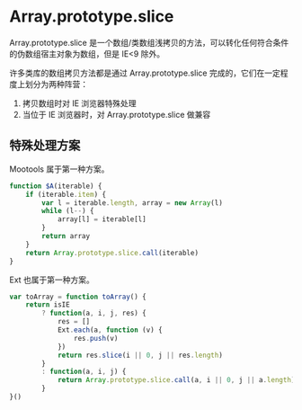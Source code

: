 # Array.prototype.slice

Array.prototype.slice 是一个数组/类数组浅拷贝的方法，可以转化任何符合条件的伪数组宿主对象为数组，但是 IE<9 除外。

许多类库的数组拷贝方法都是通过 Array.prototype.slice 完成的，它们在一定程度上划分为两种阵营：

1. 拷贝数组时对 IE 浏览器特殊处理
2. 当位于 IE 浏览器时，对 Array.prototype.slice 做兼容

## 特殊处理方案

Mootools 属于第一种方案。

```js
function $A(iterable) {
    if (iterable.item) {
        var l = iterable.length, array = new Array(l)
        while (l--) {
            array[l] = iterable[l]
        }
        return array
    }
    return Array.prototype.slice.call(iterable)
}
```

Ext 也属于第一种方案。

```js
var toArray = function toArray() {
    return isIE
        ? function(a, i, j, res) {
            res = []
            Ext.each(a, function (v) {
                res.push(v)
            })
            return res.slice(i || 0, j || res.length)
        }
        : function(a, i, j) {
            return Array.prototype.slice.call(a, i || 0, j || a.length)
        }
}()
```